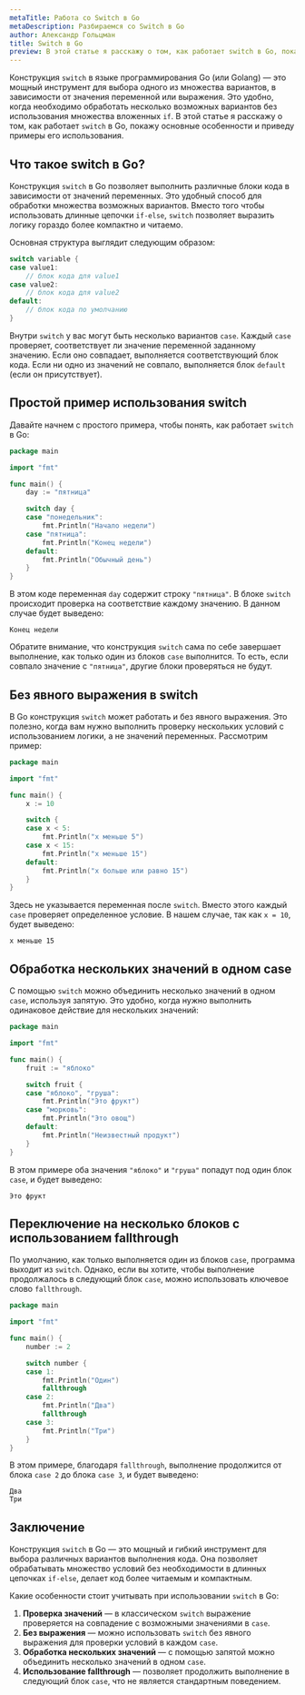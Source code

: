 ```yaml
---
metaTitle: Работа со Switch в Go
metaDescription: Разбираемся cо Switch в Go
author: Александр Гольцман
title: Switch в Go
preview: В этой статье я расскажу о том, как работает switch в Go, покажу основные особенности и приведу примеры его использования.
---
```


Конструкция `switch` в языке программирования Go (или Golang) — это мощный инструмент для выбора одного из множества вариантов, в зависимости от значения переменной или выражения. Это удобно, когда необходимо обработать несколько возможных вариантов без использования множества вложенных `if`. В этой статье я расскажу о том, как работает `switch` в Go, покажу основные особенности и приведу примеры его использования.

## **Что такое switch в Go?**

Конструкция `switch` в Go позволяет выполнить различные блоки кода в зависимости от значений переменных. Это удобный способ для обработки множества возможных вариантов. Вместо того чтобы использовать длинные цепочки `if-else`, `switch` позволяет выразить логику гораздо более компактно и читаемо.

Основная структура выглядит следующим образом:

```go
switch variable {
case value1:
    // блок кода для value1
case value2:
    // блок кода для value2
default:
    // блок кода по умолчанию
}
```

Внутри `switch` у вас могут быть несколько вариантов `case`. Каждый `case` проверяет, соответствует ли значение переменной заданному значению. Если оно совпадает, выполняется соответствующий блок кода. Если ни одно из значений не совпало, выполняется блок `default` (если он присутствует).

## **Простой пример использования switch**

Давайте начнем с простого примера, чтобы понять, как работает `switch` в Go:

```go
package main

import "fmt"

func main() {
    day := "пятница"

    switch day {
    case "понедельник":
        fmt.Println("Начало недели")
    case "пятница":
        fmt.Println("Конец недели")
    default:
        fmt.Println("Обычный день")
    }
}
```

В этом коде переменная `day` содержит строку `"пятница"`. В блоке `switch` происходит проверка на соответствие каждому значению. В данном случае будет выведено:

```
Конец недели
```

Обратите внимание, что конструкция `switch` сама по себе завершает выполнение, как только один из блоков `case` выполнится. То есть, если совпало значение с `"пятница"`, другие блоки проверяться не будут.

## **Без явного выражения в switch**

В Go конструкция `switch` может работать и без явного выражения. Это полезно, когда вам нужно выполнить проверку нескольких условий с использованием логики, а не значений переменных. Рассмотрим пример:

```go
package main

import "fmt"

func main() {
    x := 10

    switch {
    case x < 5:
        fmt.Println("x меньше 5")
    case x < 15:
        fmt.Println("x меньше 15")
    default:
        fmt.Println("x больше или равно 15")
    }
}
```

Здесь не указывается переменная после `switch`. Вместо этого каждый `case` проверяет определенное условие. В нашем случае, так как `x = 10`, будет выведено:

```
x меньше 15
```

## **Обработка нескольких значений в одном case**

С помощью `switch` можно объединить несколько значений в одном `case`, используя запятую. Это удобно, когда нужно выполнить одинаковое действие для нескольких значений:

```go
package main

import "fmt"

func main() {
    fruit := "яблоко"

    switch fruit {
    case "яблоко", "груша":
        fmt.Println("Это фрукт")
    case "морковь":
        fmt.Println("Это овощ")
    default:
        fmt.Println("Неизвестный продукт")
    }
}
```

В этом примере оба значения `"яблоко"` и `"груша"` попадут под один блок `case`, и будет выведено:

```
Это фрукт
```

## **Переключение на несколько блоков с использованием fallthrough**

По умолчанию, как только выполняется один из блоков `case`, программа выходит из `switch`. Однако, если вы хотите, чтобы выполнение продолжалось в следующий блок `case`, можно использовать ключевое слово `fallthrough`.

```go
package main

import "fmt"

func main() {
    number := 2

    switch number {
    case 1:
        fmt.Println("Один")
        fallthrough
    case 2:
        fmt.Println("Два")
        fallthrough
    case 3:
        fmt.Println("Три")
    }
}
```

В этом примере, благодаря `fallthrough`, выполнение продолжится от блока `case 2` до блока `case 3`, и будет выведено:

```
Два
Три
```

## **Заключение**

Конструкция `switch` в Go — это мощный и гибкий инструмент для выбора различных вариантов выполнения кода. Она позволяет обрабатывать множество условий без необходимости в длинных цепочках `if-else`, делает код более читаемым и компактным.

Какие особенности стоит учитывать при использовании `switch` в Go:

1. **Проверка значений** — в классическом `switch` выражение проверяется на совпадение с возможными значениями в `case`.
2. **Без выражения** — можно использовать `switch` без явного выражения для проверки условий в каждом `case`.
3. **Обработка нескольких значений** — с помощью запятой можно объединить несколько значений в одном `case`.
4. **Использование fallthrough** — позволяет продолжить выполнение в следующий блок `case`, что не является стандартным поведением.

